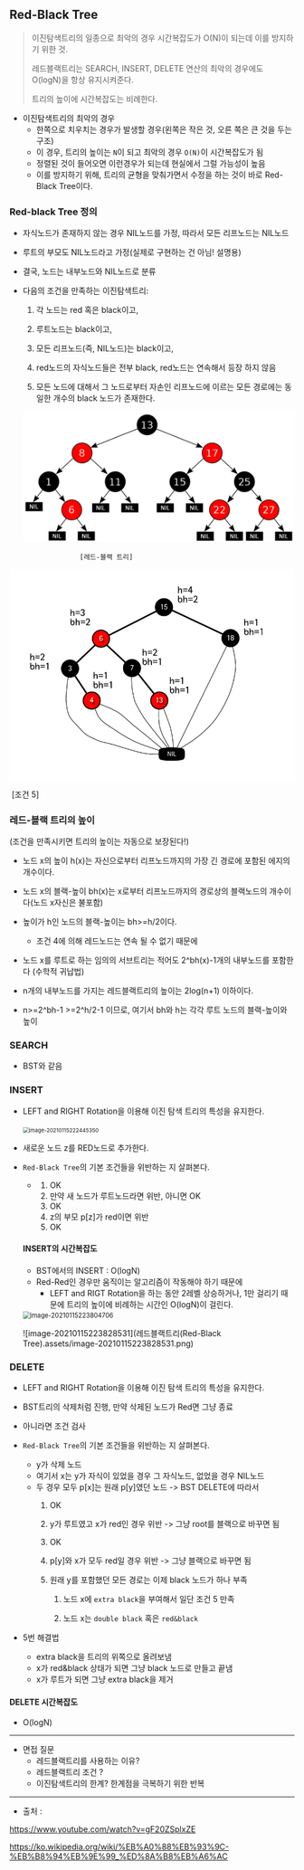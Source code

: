 ## Red-Black Tree

> 이진탐색트리의 일종으로 최악의 경우 시간복잡도가 O(N)이 되는데 이를 방지하기 위한 것.
>
> 레드블랙트리는 SEARCH, INSERT, DELETE 연산의 최악의 경우에도 O(logN)을 항상 유지시켜준다.
>
> 트리의 높이에 시간복잡도는 비례한다.



* 이진탐색트리의 최악의 경우
  * 한쪽으로 치우치는 경우가 발생할 경우(왼쪽은 작은 것, 오른 쪽은 큰 것을 두는 구조)
  * 이 경우, 트리의 높이는 `N`이 되고 최악의 경우 `O(N)`이 시간복잡도가 됨 
  * 정렬된 것이 들어오면 이런경우가 되는데 현실에서 그럴 가능성이 높음
  * 이를 방지하기 위해, 트리의 균형을 맞춰가면서 수정을 하는 것이 바로 Red-Black Tree이다.



###  Red-black Tree 정의 

* 자식노드가 존재하지 않는 경우 NIL노드를 가정, 따라서 모든 리프노드는 NIL노드

* 루트의 부모도 NIL노드라고 가정(실제로 구현하는 건 아님! 설명용)

* 결국, 노드는 내부노드와 NIL노드로 분류



* 다음의 조건을 만족하는 이진탐색트리: 

  1) 각 노드는 red 혹은 black이고,

  2) 루트노드는 black이고,

  3) 모든 리프노드(즉, NIL노드)는 black이고,

  4) red노드의 자식노드들은 전부 black, red노드는 연속해서 등장 하지 않음

  5) 모든 노드에 대해서 그 노드로부터 자손인 리프노드에 이르는 모든 경로에는 동일한 개수의 black 노드가   존재한다.

  <img src="Red-Black Tree.assets/1280px-Red-black_tree_example.svg.png" alt="1280px-Red-black_tree_example.svg" style="zoom:80%;" />
  
  
  					[레드-블랙 트리]



<img src="Red-Black Tree.assets/image-20210115221829068.png" alt="image-20210115221829068" style="zoom:80%;" />



​																							[조건 5]

### 레드-블랙 트리의 높이



(조건을 만족시키면 트리의 높이는 자동으로 보장된다!)

* 노드 x의 높이 h(x)는 자신으로부터 리프노드까지의 가장 긴 경로에 포함된 에지의 개수이다.

* 노드 x의 블랙-높이 bh(x)는 x로부터 리프노드까지의 경로상의 블랙노드의 개수이다(노드 x자신은 불포함)

* 높이가 h인 노드의 블랙-높이는 bh>=h/2이다.
  * 조건 4에 의해 레드노드는 연속 될 수 없기 때문에

* 노드 x를 루트로 하는 임의의 서브트리는 적어도 2^bh(x)-1개의 내부노드를 포함한다 (수학적 귀납법)

* n개의 내부노드를 가지는 레드블랙트리의 높이는 2log(n+1) 이하이다.

* n>=2^bh-1 >=2^h/2-1 이므로, 여기서 bh와 h는 각각 루트 노드의 블랙-높이와 높이

 

### SEARCH

* BST와 같음

### INSERT

* LEFT and RIGHT Rotation을 이용해 이진 탐색 트리의 특성을 유지한다.

  <img src="레드블랙트리(Red-Black Tree).assets/image-20210115222445350.png" alt="image-20210115222445350" style="zoom: 67%;" />

* 새로운 노드 z를 RED노드로 추가한다.

* `Red-Black Tree`의 기본 조건들을 위반하는 지 살펴본다.

  * 1. OK
    2.  만약 새 노드가 루트노드라면 위반, 아니면 OK
    3.  OK
    4.  z의 부모 p[z]가 red이면 위반
    5.  OK

  #### INSERT의 시간복잡도

	* BST에서의 INSERT : O(logN)
	* Red-Red인 경우만 움직이는 알고리즘이 작동해야 하기 때문에
	  * LEFT and RIGT Rotation을 하는 동안 2레벨 상승하거나, 1만 걸리기 때문에 트리의 높이에 비례하는 시간인 O(logN)이 걸린다.
	
	<img src="레드블랙트리(Red-Black Tree).assets/image-20210115223804706.png" alt="image-20210115223804706" style="zoom: 80%;" />
	
	![image-20210115223828531](레드블랙트리(Red-Black Tree).assets/image-20210115223828531.png)

### DELETE 

* LEFT and RIGHT Rotation을 이용해 이진 탐색 트리의 특성을 유지한다.
* BST트리의 삭제처럼 진행, 만약 삭제된 노드가 Red면 그냥 종료
* 아니라면 조건 검사
* `Red-Black Tree`의 기본 조건들을 위반하는 지 살펴본다.
  * y가 삭제 노드
  * 여기서 x는 y가 자식이 있었을 경우 그 자식노드, 없었을 경우 NIL노드
  * 두 경우 모두 p[x]는 원래 p[y]였던 노드		-> BST DELETE에 따라서
    1. OK

    2. y가 루트였고 x가 red인 경우 위반 -> 그냥 root를 블랙으로 바꾸면 됨

    3. OK

    4. p[y]와 x가 모두 red일 경우 위반 -> 그냥 블랙으로 바꾸면 됨

    5. 원래 y를 포함했던 모든 경로는 이제 black 노드가 하나 부족

       1) 노드 x에 `extra black`을 부여해서 일단 조건 5 만족

       2) 노드 x는 `double black` 혹은 `red&black`

* 5번 해결법

  * extra black을 트리의 위쪽으로 올려보냄
  * x가 red&black 상태가 되면 그냥 black 노드로 만들고 끝냄
  * x가 루트가 되면 그냥 extra black을 제거

  

#### DELETE 시간복잡도

* O(logN)



---

* 면접 질문
  - 레드블랙트리를 사용하는 이유?
  - 레드블랙트리 조건 ?
  - 이진탐색트리의 한계? 한계점을 극복하기 위한 반복



---

* 출처 :  

https://www.youtube.com/watch?v=gF20ZSplxZE

https://ko.wikipedia.org/wiki/%EB%A0%88%EB%93%9C-%EB%B8%94%EB%9E%99_%ED%8A%B8%EB%A6%AC

